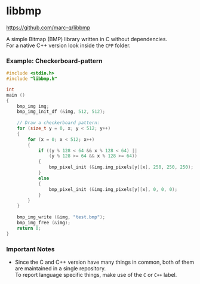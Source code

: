 # libbmp

https://github.com/marc-q/libbmp

A simple Bitmap (BMP) library written in C without dependencies.  
For a native C++ version look inside the `CPP` folder.

### Example: Checkerboard-pattern

```C
#include <stdio.h>
#include "libbmp.h"

int
main ()
{
	bmp_img img;
	bmp_img_init_df (&img, 512, 512);
	
	// Draw a checkerboard pattern:
	for (size_t y = 0, x; y < 512; y++)
	{
		for (x = 0; x < 512; x++)
		{
			if ((y % 128 < 64 && x % 128 < 64) ||
			    (y % 128 >= 64 && x % 128 >= 64))
			{
				bmp_pixel_init (&img.img_pixels[y][x], 250, 250, 250);
			}
			else
			{
				bmp_pixel_init (&img.img_pixels[y][x], 0, 0, 0);
			}
		}
	}
	
	bmp_img_write (&img, "test.bmp");
	bmp_img_free (&img);
	return 0;
}
```

### Important Notes

* Since the C and C++ version have many things in common, both of them are maintained in a single repository.  
To report language specific things, make use of the `C` or `C++` label.
